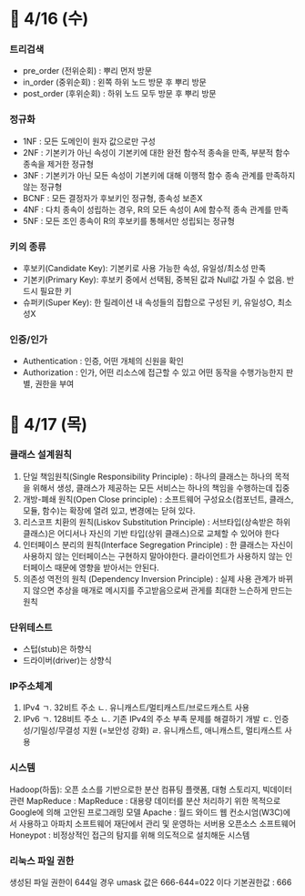 # 📌 4/16 (수)

### 트리검색 
- pre_order (전위순회) : 뿌리 먼저 방문
- in_order (중위순회) : 왼쪽 하위 노드 방문 후 뿌리 방문
- post_order (후위순회) : 하위 노드 모두 방문 후 뿌리 방문

### 정규화 
- 1NF : 모든 도메인이 원자 값으로만 구성
- 2NF : 기본키가 아닌 속성이 기본키에 대한 완전 함수적 종속을 만족, 부분적 함수 종속을 제거한 정규형
- 3NF : 기본키가 아닌 모든 속성이 기본키에 대해 이행적 함수 종속 관계를 만족하지 않는 정규형
- BCNF : 모든 결정자가 후보키인 정규형, 종속성 보존X
- 4NF : 다치 종속이 성립하는 경우, R의 모든 속성이 A에 함수적 종속 관계를 만족
- 5NF : 모든 조인 종속이 R의 후보키를 통해서만 성립되는 정규형

### 키의 종류 
- 후보키(Candidate Key): 기본키로 사용 가능한 속성, 유일성/최소성 만족
- 기본키(Primary Key): 후보키 중에서 선택됨, 중복된 값과 Null값 가질 수 없음. 반드시 필요한 키
- 슈퍼키(Super Key): 한 릴레이션 내 속성들의 집합으로 구성된 키, 유일성○, 최소성X

### 인증/인가 
- Authentication : 인증, 어떤 개체의 신원을 확인
- Authorization :  인가, 어떤 리소스에 접근할 수 있고 어떤 동작을 수행가능한지 판별, 권한을 부여 

# 📌 4/17 (목)

### 클래스 설계원칙
1. 단일 책임원칙(Single Responsibility Principle) : 하나의 클래스는 하나의 목적을 위해서 생성, 클래스가 제공하는 모든 서비스는 하나의 책임을 수행하는데 집중
2. 개방-폐쇄 원칙(Open Close principle) : 소프트웨어 구성요소(컴포넌트, 클래스, 모듈, 함수)는 확장에 열려 있고, 변경에는 닫혀 있다.
3. 리스코프 치환의 원칙(Liskov Substitution Principle) : 서브타입(상속받은 하위 클래스)은 어디서나 자신의 기반 타입(상위 클래스)으로 교체할 수 있어야 한다
4. 인터페이스 분리의 원칙(Interface Segregation Principle) : 
한 클래스는 자신이 사용하지 않는 인터페이스는 구현하지 말아야한다. 
클라이언트가 사용하지 않는 인터페이스 때문에 영향을 받아서는 안된다.
5. 의존성 역전의 원칙 (Dependency Inversion Principle) : 실제 사용 관계가 바뀌지 않으면 추상을 매개로 메시지를 주고받음으로써 관게를 최대한 느슨하게 만드는 원칙


### 단위테스트 
- 스텁(stub)은 하향식
- 드라이버(driver)는 상향식

### IP주소체계
1) IPv4
ㄱ. 32비트 주소
ㄴ. 유니캐스트/멀티캐스트/브로드캐스트 사용
2) IPv6
ㄱ. 128비트 주소
ㄴ. 기존 IPv4의 주소 부족 문제를 해결하기 개발
ㄷ. 인증성/기밀성/무결성 지원 (=보안성 강화)
ㄹ. 유니캐스트, 애니캐스트, 멀티캐스트 사용

### 시스템 
Hadoop(하둡): 오픈 소스를 기반으로한 분산 컴퓨팅 플랫폼, 대형 스토리지, 빅데이터 관련
MapReduce : MapReduce : 대용량 데이터를 분산 처리하기 위한 목적으로 Google에 의해 고안된 프로그래밍 모델
Apache : 월드 와이드 웹 컨소시엄(W3C)에서 사용하고 아파치 소프트웨어 재단에서 관리 및 운영하는 서버용 오픈소스 소프트웨어
Honeypot : 비정상적인 접근의 탐지를 위해 의도적으로 설치해둔 시스템 

### 리눅스 파일 권한 
생성된 파일 권한이 644일 경우 umask 값은 666-644=022 이다
기본권한값 : 666
